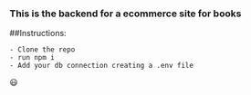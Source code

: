 ### This is the backend for a ecommerce site for books

##Instructions:

```
- Clone the repo
- run npm i
- Add your db connection creating a .env file
```

:smiley:
